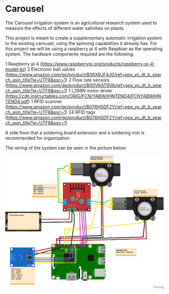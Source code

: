 # Carousel

The Carousel irrigation system is an agricultural research system used to measure the effects of different water salinities on plants.

This project is meant to create a supplementary automatic irrigation system to the existing carousel, using the spinning capabilities it already has. For this project we will be using a raspberry pi 4 with Raspbian as the operating system. The hardware components required are the following. 

   1 Raspberry pi 4 (https://www.raspberrypi.org/products/raspberry-pi-4-model-b/)
   2  Electronic ball valves (https://www.amazon.com/gp/product/B06XRJF4JG/ref=ppx_yo_dt_b_search_asin_title?ie=UTF8&psc=1)
   2 Flow rate sensors (https://www.amazon.com/gp/product/B00VKAT9VA/ref=ppx_yo_dt_b_search_asin_title?ie=UTF8&psc=1)
   1 L298N motor driver (https://cdn.instructables.com/ORIG/FCN/YABW/IHNTEND4/FCNYABWIHNTEND4.pdf)
   1 RFID scanner (https://www.amazon.com/gp/product/B076HSDF2Y/ref=ppx_yo_dt_b_search_asin_title?ie=UTF8&psc=1)
   24 RFID tags (https://www.amazon.com/gp/product/B076HSDF2Y/ref=ppx_yo_dt_b_search_asin_title?ie=UTF8&psc=1)

A side from that a soldering board extension and a soldering iron is recommended for organization

The wiring of the system can be seen in the picture below:


![Wiring Diagram](/Carousel_Wiring_diagram_bb.png)
